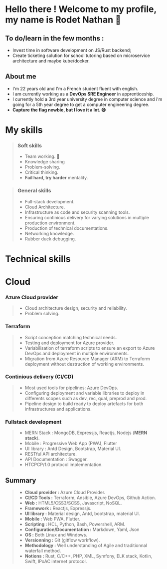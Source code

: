 
# Hello there ! Welcome to my profile, my name is Rodet Nathan 👋

## To do/learn in the few months :
 
 - Invest time in software development on JS/Rust backend;
 - Create ticketing solution for school tutoring based on microservice architecture and maybe kube/docker.

## About me

- I'm 22 years old and I'm a French student fluent with english.
- I am currently working as a **DevOps SRE Engineer** in apprenticeship.
- I currently hold a 3rd year university degree in computer science and i'm going for a 5th year degree to get a computer engineering degree.
- **Capture the flag newbie, but I love it a lot. 😄**

# My skills

> ### Soft skills
>  - Team working. 👯
>  - Knowledge sharing
>  - Problem-solving.
>  - Critical thinking.
>  - **Fail hard, try harder** mentality.

> ### General skills
> - Full-stack development.
> - Cloud Architecture.
> - Infrastructure as code and security scanning tools.
> - Ensuring continious delivery for varying solutions in multiple production environment.
> - Production of technical documentations.
> - Networking knowledge.
> - Rubber duck debugging.

# Technical skills

# Cloud
### Azure Cloud provider
> - Cloud architecture design, security and reliability.
> - Problem solving.
### Terraform
> - Script conception matching technical needs.
> - Testing and deployment for Azure provider.
> - Variabilisation of terraform scripts to ensure an export to Azure DevOps and deployment in multiple environments.
> - Migration from Azure Resource Manager (ARM) to Terraform deployment without destruction of working environments.
### Continious delivery (CI/CD)
> - Most used tools for pipelines: Azure DevOps.
> - Configuring deployment and variable libraries to deploy in differents scopes such as dev, rec, qual, preprod and prod.
> - Pipeline design to build ready to deploy artefacts for both infrastructures and applications.
### Fullstack development
> - MERN Stack : MongoDB, Expressjs, Reactjs, Nodejs (**MERN stack**).
> - Mobile : Progressive Web App (PWA), Flutter
> - UI library : Antd Design, Bootstrap, Material UI.
> - RESTful API architecture.
> - API Documentation : Swagger.
> - HTCPCP/1.0 protocol implementation.
## Summary
> - **Cloud provider :** Azure Cloud Provider.
> - **CI/CD Tools :** Terraform, Ansible, Azure DevOps, Github Action.
> - **Web :** HTML5/CSS3/SCSS, Javascript, NoSQL.
> - **Framework :** Reactjs, Expressjs.
> - **UI library :** Material design, Antd, bootstrap, material UI.
> - **Mobile :** Web PWA, Flutter.
> - **Scripting :** HCL, Python, Bash, Powershell, ARM.
> - **Configuration/Documentation :** Markdown, Yaml, Json
> - **OS :** Both Linux and Windows.
> - **Versionning :** Git (gitflow workflow).
> - **Methodology :** Well understanding of Agile and traditionnal waterfall method.
> - **Notions :**  Rust, C/C++, PHP, XML, Symfony, ELK stack, Kotlin, Swift, IPoAC internet protocol.
